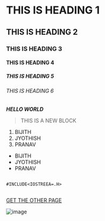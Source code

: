 # THIS IS  HEADING 1 
## THIS IS HEADING 2
### THIS IS HEADING 3
#### THIS IS HEADING 4
##### THIS IS HEADING 5
###### THIS IS HEADING 6
***HELLO WORLD*** 
>THIS IS A NEW BLOCK
1. BIJITH
2. JYOTHISH
3. PRANAV

- BIJITH
- JYOTHISH
- PRANAV


```

#INCLUDE<IOSTREEA=.H>


````





[GET THE OTHER PAGE](https://github.com/vishnummvmm)


![image](https://media.istockphoto.com/id/1148854779/vector/apple.jpg?s=612x612&w=is&k=20&c=c8sL93lNtfMruScNIh1flQWGbRyD14CG34skXcMMKTY=)
